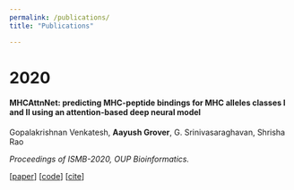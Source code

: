 ```yaml
---
permalink: /publications/
title: "Publications"

---
```


# 2020

#### MHCAttnNet: predicting MHC-peptide bindings for MHC alleles classes I and II using an attention-based deep neural model

Gopalakrishnan Venkatesh, **Aayush Grover**, G. Srinivasaraghavan, Shrisha Rao

*Proceedings of ISMB-2020, OUP Bioinformatics.*

[[paper](https://doi.org/10.1093/bioinformatics/btaa479)] [[code](https://github.com/gopuvenkat/MHCAttnNet)] [[cite]()]
